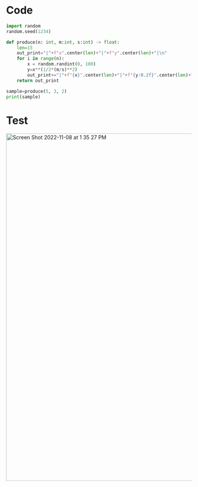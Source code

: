 # Code
```.py
import random
random.seed(1234)

def produce(n: int, m:int, s:int) -> float:
    len=15
    out_print="|"+f"x".center(len)+"|"+f"y".center(len)+"|\n"
    for i in range(n):
        x = random.randint(0, 100)
        y=x**(1/2*(m/s)**2)
        out_print+="|"+f"{x}".center(len)+"|"+f"{y:0.2f}".center(len)+"|\n"
    return out_print

sample=produce(5, 3, 2)
print(sample)

```

# Test

<img width="942" alt="Screen Shot 2022-11-08 at 1 35 27 PM" src="https://user-images.githubusercontent.com/100017195/200476008-94f27cf9-2f3c-42c1-9c0d-d03504f3ab16.png">
